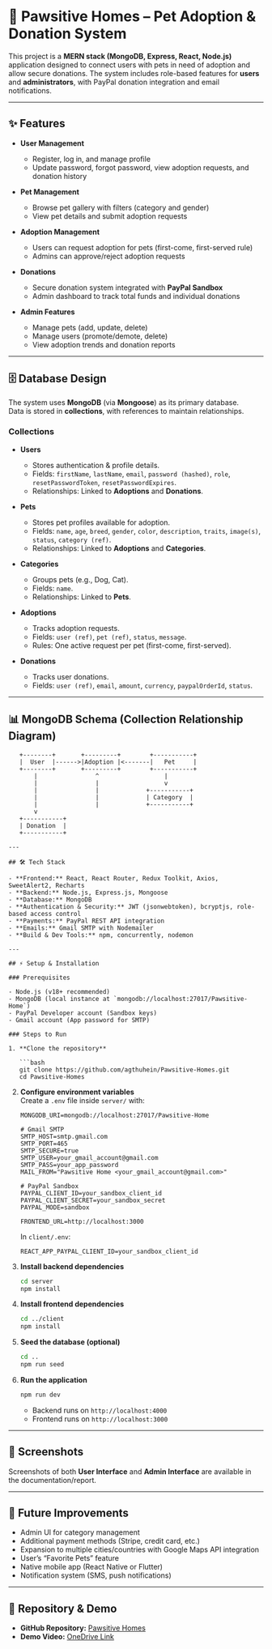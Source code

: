 # 🐾 Pawsitive Homes – Pet Adoption & Donation System

This project is a **MERN stack (MongoDB, Express, React, Node.js)** application designed to connect users with pets in need of adoption and allow secure donations. The system includes role-based features for **users** and **administrators**, with PayPal donation integration and email notifications.

---

## ✨ Features

- **User Management**

  - Register, log in, and manage profile
  - Update password, forgot password, view adoption requests, and donation history

- **Pet Management**

  - Browse pet gallery with filters (category and gender)
  - View pet details and submit adoption requests

- **Adoption Management**

  - Users can request adoption for pets (first-come, first-served rule)
  - Admins can approve/reject adoption requests

- **Donations**

  - Secure donation system integrated with **PayPal Sandbox**
  - Admin dashboard to track total funds and individual donations

- **Admin Features**
  - Manage pets (add, update, delete)
  - Manage users (promote/demote, delete)
  - View adoption trends and donation reports

---

## 🗄️ Database Design

The system uses **MongoDB** (via **Mongoose**) as its primary database.  
Data is stored in **collections**, with references to maintain relationships.

### Collections

- **Users**

  - Stores authentication & profile details.
  - Fields: `firstName`, `lastName`, `email`, `password (hashed)`, `role`, `resetPasswordToken`, `resetPasswordExpires`.
  - Relationships: Linked to **Adoptions** and **Donations**.

- **Pets**

  - Stores pet profiles available for adoption.
  - Fields: `name`, `age`, `breed`, `gender`, `color`, `description`, `traits`, `image(s)`, `status`, `category (ref)`.
  - Relationships: Linked to **Adoptions** and **Categories**.

- **Categories**

  - Groups pets (e.g., Dog, Cat).
  - Fields: `name`.
  - Relationships: Linked to **Pets**.

- **Adoptions**

  - Tracks adoption requests.
  - Fields: `user (ref)`, `pet (ref)`, `status`, `message`.
  - Rules: One active request per pet (first-come, first-served).

- **Donations**
  - Tracks user donations.
  - Fields: `user (ref)`, `email`, `amount`, `currency`, `paypalOrderId`, `status`.

---

## 📊 MongoDB Schema (Collection Relationship Diagram)

````text
   +--------+       +---------+        +-----------+
   |  User  |------>|Adoption |<-------|   Pet     |
   +--------+       +---------+        +-----------+
       |                ^                  |
       |                |                  v
       |                |             +-----------+
       |                |             | Category  |
       |                |             +-----------+
       v
   +-----------+
   | Donation  |
   +-----------+

---

## 🛠️ Tech Stack

- **Frontend:** React, React Router, Redux Toolkit, Axios, SweetAlert2, Recharts
- **Backend:** Node.js, Express.js, Mongoose
- **Database:** MongoDB
- **Authentication & Security:** JWT (jsonwebtoken), bcryptjs, role-based access control
- **Payments:** PayPal REST API integration
- **Emails:** Gmail SMTP with Nodemailer
- **Build & Dev Tools:** npm, concurrently, nodemon

---

## ⚡ Setup & Installation

### Prerequisites

- Node.js (v18+ recommended)
- MongoDB (local instance at `mongodb://localhost:27017/Pawsitive-Home`)
- PayPal Developer account (Sandbox keys)
- Gmail account (App password for SMTP)

### Steps to Run

1. **Clone the repository**

   ```bash
   git clone https://github.com/agthuhein/Pawsitive-Homes.git
   cd Pawsitive-Homes
````

2. **Configure environment variables**  
   Create a `.env` file inside `server/` with:

   ```env
   MONGODB_URI=mongodb://localhost:27017/Pawsitive-Home

   # Gmail SMTP
   SMTP_HOST=smtp.gmail.com
   SMTP_PORT=465
   SMTP_SECURE=true
   SMTP_USER=your_gmail_account@gmail.com
   SMTP_PASS=your_app_password
   MAIL_FROM="Pawsitive Home <your_gmail_account@gmail.com>"

   # PayPal Sandbox
   PAYPAL_CLIENT_ID=your_sandbox_client_id
   PAYPAL_CLIENT_SECRET=your_sandbox_secret
   PAYPAL_MODE=sandbox

   FRONTEND_URL=http://localhost:3000
   ```

   In `client/.env`:

   ```env
   REACT_APP_PAYPAL_CLIENT_ID=your_sandbox_client_id
   ```

3. **Install backend dependencies**

   ```bash
   cd server
   npm install
   ```

4. **Install frontend dependencies**

   ```bash
   cd ../client
   npm install
   ```

5. **Seed the database (optional)**

   ```bash
   cd ..
   npm run seed
   ```

6. **Run the application**
   ```bash
   npm run dev
   ```
   - Backend runs on `http://localhost:4000`
   - Frontend runs on `http://localhost:3000`

---

## 📸 Screenshots

Screenshots of both **User Interface** and **Admin Interface** are available in the documentation/report.

---

## 🚀 Future Improvements

- Admin UI for category management
- Additional payment methods (Stripe, credit card, etc.)
- Expansion to multiple cities/countries with Google Maps API integration
- User’s “Favorite Pets” feature
- Native mobile app (React Native or Flutter)
- Notification system (SMS, push notifications)

---

## 📂 Repository & Demo

- **GitHub Repository:** [Pawsitive Homes](https://github.com/agthuhein/Pawsitive-Homes.git)
- **Demo Video:** [OneDrive Link](https://1drv.ms/v/c/acea0ced7b310c13/EV8Po_ppNbpLpEQwVV9wtWQBsFzUSYfF1Z3ic-oJUZJawA?e=YLGlnB)
